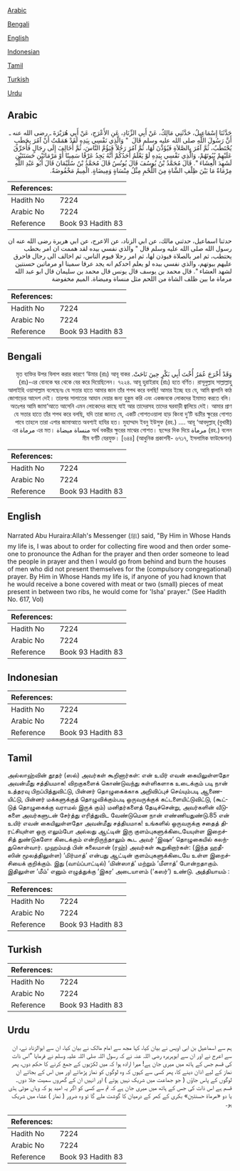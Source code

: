 [Arabic](#arabic)

[Bengali](#bengali)

[English](#english)

[Indonesian](#indonesian)

[Tamil](#tamil)

[Turkish](#turkish)

[Urdu](#urdu)

## Arabic


<div dir="rtl" lang="ar" style={{fontSize:'larger',backgroundColor:'#f8f9fa',padding:20}}>
حَدَّثَنَا إِسْمَاعِيلُ، حَدَّثَنِي مَالِكٌ، عَنْ أَبِي الزِّنَادِ، عَنِ الأَعْرَجِ، عَنْ أَبِي هُرَيْرَةَ ـ رضى الله عنه ـ أَنَّ رَسُولَ اللَّهِ صلى الله عليه وسلم قَالَ ‏ "‏ وَالَّذِي نَفْسِي بِيَدِهِ لَقَدْ هَمَمْتُ أَنْ آمُرَ بِحَطَبٍ يُحْتَطَبُ، ثُمَّ آمُرَ بِالصَّلاَةِ فَيُؤَذَّنَ لَهَا، ثُمَّ آمُرَ رَجُلاً فَيَؤُمَّ النَّاسَ، ثُمَّ أُخَالِفَ إِلَى رِجَالٍ فَأُحَرِّقَ عَلَيْهِمْ بُيُوتَهُمْ، وَالَّذِي نَفْسِي بِيَدِهِ لَوْ يَعْلَمُ أَحَدُكُمْ أَنَّهُ يَجِدُ عَرْقًا سَمِينًا أَوْ مَرْمَاتَيْنِ حَسَنَتَيْنِ لَشَهِدَ الْعِشَاءَ ‏"‏‏.‏ قَالَ مُحَمَّدُ بْنُ يُوسُفَ قَالَ يُونُسُ قَالَ مُحَمَّدُ بْنُ سُلَيْمَانَ قَالَ أَبُو عَبْدِ اللَّهِ مِرْمَاةٌ مَا بَيْنَ ظِلْفِ الشَّاةِ مِنَ اللَّحْمِ مِثْلُ مِنْسَاةٍ وَمِيضَاةٍ‏.‏ الْمِيمُ مَخْفُوضَةٌ‏.‏
</div>
<div style={{backgroundColor:'#f8f9fa',padding:20, marginBottom: 10}}><table> <thead> <tr> <th>References:</th> <th></th> </tr> </thead> <tbody><tr><td>Hadith No</td><td>7224</td></tr><tr><td>Arabic No</td><td>7224</td></tr><tr><td>Reference</td><td>Book 93 Hadith 83</td></tr></tbody></table></div>


<div dir="rtl" lang="ar" style={{fontSize:'larger',backgroundColor:'#f8f9fa',padding:20}}>
حدثنا اسماعيل، حدثني مالك، عن ابي الزناد، عن الاعرج، عن ابي هريرة رضى الله عنه ان رسول الله صلى الله عليه وسلم قال " والذي نفسي بيده لقد هممت ان امر بحطب يحتطب، ثم امر بالصلاة فيوذن لها، ثم امر رجلا فيوم الناس، ثم اخالف الى رجال فاحرق عليهم بيوتهم، والذي نفسي بيده لو يعلم احدكم انه يجد عرقا سمينا او مرماتين حسنتين لشهد العشاء ". قال محمد بن يوسف قال يونس قال محمد بن سليمان قال ابو عبد الله مرماة ما بين ظلف الشاة من اللحم مثل منساة وميضاة. الميم مخفوضة
</div>
<div style={{backgroundColor:'#f8f9fa',padding:20, marginBottom: 10}}><table> <thead> <tr> <th>References:</th> <th></th> </tr> </thead> <tbody><tr><td>Hadith No</td><td>7224</td></tr><tr><td>Arabic No</td><td>7224</td></tr><tr><td>Reference</td><td>Book 93 Hadith 83</td></tr></tbody></table></div>

## Bengali


<div dir="rtl" lang="bn" style={{fontSize:'larger',backgroundColor:'#f8f9fa',padding:20}}>
وَقَدْ أَخْرَجَ عُمَرُ أُخْتَ أَبِي بَكْرٍ حِينَ نَاحَتْ. মৃত ব্যক্তির উপর বিলাপ করার কারণে ‘উমার (রাঃ) আবূ বাকর (রাঃ)-এর বোনকে ঘর থেকে বের করে দিয়েছিলেন। ৭২২৪. আবূ হুরাইরাহ (রাঃ) হতে বর্ণিত। রাসূলুল্লাহ সাল্লাল্লাহু আলাইহি ওয়াসাল্লাম বলেছেনঃ যে সত্তার হাতে আমার জান তাঁর শপথ করে বলছি! আমার ইচ্ছে হয় যে, আমি জ্বালানি কাঠ জোগাড়ের আদেশ দেই। তারপর সালাতের আযান দেয়ার জন্য হুকুম করি এবং একজনকে লোকদের ইমামত করতে বলি। অতঃপর আমি জামা‘আতে আসেনি এমন লোকেদের কাছে যাই আর তাদেরসহ তাদের ঘরবাড়ী জ্বালিয়ে দেই। আমার প্রাণ যে সত্তার হাতে তাঁর শপথ করে বলছি, যদি তারা জানত যে, একটি গোশতওয়ালা হাড় কিংবা দু’টি বক্রীর ক্ষুরের গোশত পাবে তাহলে তারা এশার জামাআতে অবশ্যই হাযির হত। মুহাম্মাদ ইবনু ইউসুফ (রহ.) .... আবূ ‘আবদুল্লাহ্ (বুখারী) (রহ.) বলেন مرماة অর্থ বকরীর ক্ষুরের মাঝের গোশত। ছন্দের দিক দিয়ে منساة ميضاة এর মত। مرماة এর মীম বর্ণটি যেরযুক্ত। [৬৪৪] (আধুনিক প্রকাশনী- ৬৭১৭, ইসলামিক ফাউন্ডেশন)
</div>
<div style={{backgroundColor:'#f8f9fa',padding:20, marginBottom: 10}}><table> <thead> <tr> <th>References:</th> <th></th> </tr> </thead> <tbody><tr><td>Hadith No</td><td>7224</td></tr><tr><td>Arabic No</td><td>7224</td></tr><tr><td>Reference</td><td>Book 93 Hadith 83</td></tr></tbody></table></div>

## English


<div dir="ltr" lang="en" style={{fontSize:'larger',backgroundColor:'#f8f9fa',padding:20}}>
Narrated Abu Huraira:Allah's Messenger (ﷺ) said, "By Him in Whose Hands my life is, I was about to order for collecting fire wood and then order someone to pronounce the Adhan for the prayer and then order someone to lead the people in prayer and then I would go from behind and burn the houses of men who did not present themselves for the (compulsory congregational) prayer. By Him in Whose Hands my life is, if anyone of you had known that he would receive a bone covered with meat or two (small) pieces of meat present in between two ribs, he would come for 'Isha' prayer." (See Hadith No. 617, Vol)
</div>
<div style={{backgroundColor:'#f8f9fa',padding:20, marginBottom: 10}}><table> <thead> <tr> <th>References:</th> <th></th> </tr> </thead> <tbody><tr><td>Hadith No</td><td>7224</td></tr><tr><td>Arabic No</td><td>7224</td></tr><tr><td>Reference</td><td>Book 93 Hadith 83</td></tr></tbody></table></div>

## Indonesian


<div dir="ltr" lang="id" style={{fontSize:'larger',backgroundColor:'#f8f9fa',padding:20}}>

</div>
<div style={{backgroundColor:'#f8f9fa',padding:20, marginBottom: 10}}><table> <thead> <tr> <th>References:</th> <th></th> </tr> </thead> <tbody><tr><td>Hadith No</td><td>7224</td></tr><tr><td>Arabic No</td><td>7224</td></tr><tr><td>Reference</td><td>Book 93 Hadith 83</td></tr></tbody></table></div>

## Tamil


<div dir="ltr" lang="ta" style={{fontSize:'larger',backgroundColor:'#f8f9fa',padding:20}}>
அல்லாஹ்வின் தூதர் (ஸல்) அவர்கள் கூறினார்கள்: என் உயிர் எவன் கையிலுள்ளதோ அவன்மீது சத்தியமாக! விறகுகளைக் கொண்டுவந்து சுள்ளிகளாக உடைக்கும் படி நான் உத்தரவு பிறப்பித்துவிட்டு, பின்னர் தொழுகைக்காக அறிவிப்புச் செய்யும்படி ஆணையிட்டு, பின்னர் மக்களுக்குத் தொழுவிக்கும்படி ஒருவருக்குக் கட்டளையிட்டுவிட்டு, (கூட்டுத் தொழுகைக்கு வராமல் இருக் கும்) மனிதர்களைத் தேடிச்சென்று, அவர்களின் வீடுகளை அவர்களுடன் சேர்த்து எரித்துவிட வேண்டுமென நான் எண்ணியதுண்டு.85 என் உயிர் எவன் கையிலுள்ளதோ அவன்மீது சத்தியமாக! உங்களில் ஒருவருக்கு சதைத் திரட்சியுள்ள ஒரு எலும்போ அல்லது ஆட்டின் இரு குளம்புகளுக்கிடையேயுள்ள இறைச்சித் துண்டுகளோ கிடைக்கும் என்றிருந்தாலும் கூட அவர் ‘இஷா’ தொழுகையில் கலந்துகொள்வார். முஹம்மத் பின் சுலைமான் (ரஹ்) அவர்கள் கூறுகிறார்கள்: (இந்த ஹதீஸின் மூலத்திலுள்ள) ‘மிர்மாத்’ என்பது ஆட்டின் குளம்புகளுக்கிடையே உள்ள இறைச்சியைக் குறிக்கும். இது (வாய்ப்பாட்டில்) ‘மின்ஸாத்’ மற்றும் ‘மீளாத்’ போன்றதாகும். இதிலுள்ள ‘மீம்’ எனும் எழுத்துக்கு ‘இகர’ அடையாளம் (‘கஸர்’) உண்டு. அத்தியாயம் :
</div>
<div style={{backgroundColor:'#f8f9fa',padding:20, marginBottom: 10}}><table> <thead> <tr> <th>References:</th> <th></th> </tr> </thead> <tbody><tr><td>Hadith No</td><td>7224</td></tr><tr><td>Arabic No</td><td>7224</td></tr><tr><td>Reference</td><td>Book 93 Hadith 83</td></tr></tbody></table></div>

## Turkish


<div dir="ltr" lang="tr" style={{fontSize:'larger',backgroundColor:'#f8f9fa',padding:20}}>

</div>
<div style={{backgroundColor:'#f8f9fa',padding:20, marginBottom: 10}}><table> <thead> <tr> <th>References:</th> <th></th> </tr> </thead> <tbody><tr><td>Hadith No</td><td>7224</td></tr><tr><td>Arabic No</td><td>7224</td></tr><tr><td>Reference</td><td>Book 93 Hadith 83</td></tr></tbody></table></div>

## Urdu


<div dir="rtl" lang="ur" style={{fontSize:'larger',backgroundColor:'#f8f9fa',padding:20}}>
ہم سے اسماعیل بن ابی اویس نے بیان کیا، کہا مجھ سے امام مالک نے بیان کیا، ان سے ابوالزناد نے، ان سے اعرج نے اور ان سے ابوہریرہ رضی اللہ عنہ نے کہ رسول اللہ صلی اللہ علیہ وسلم نے فرمایا ”اس ذات کی قسم جس کے ہاتھ میں میری جان ہے! میرا ارادہ ہوا کہ میں لکڑیوں کے جمع کرنے کا حکم دوں، پھر نماز کے لیے اذان دینے کا، پھر کسی سے کہوں کہ وہ لوگوں کو نماز پڑھائے اور میں اس کے بجائے ان لوگوں کے پاس جاؤں ( جو جماعت میں شریک نہیں ہوتے ) اور انہیں ان کے گھروں سمیت جلا دوں۔ قسم ہے اس ذات کی جس کے ہاتھ میں میری جان ہے کہ تم سے کسی کو اگر یہ امید ہو کہ وہاں موٹی ہڈی یا دو «مرماة حسنتين» بکری کے کھر کے درمیان کا گوشت ملے گا تو وہ ضرور ( نماز ) عشاء میں شریک ہو۔
</div>
<div style={{backgroundColor:'#f8f9fa',padding:20, marginBottom: 10}}><table> <thead> <tr> <th>References:</th> <th></th> </tr> </thead> <tbody><tr><td>Hadith No</td><td>7224</td></tr><tr><td>Arabic No</td><td>7224</td></tr><tr><td>Reference</td><td>Book 93 Hadith 83</td></tr></tbody></table></div>